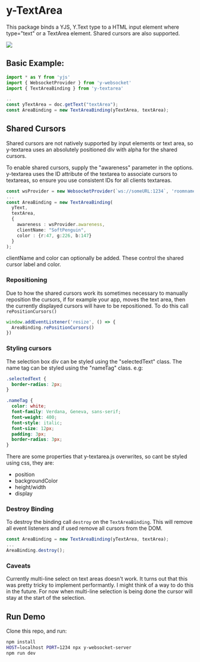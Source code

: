 # y-TextArea

This package binds a YJS, Y.Text type to a HTML input element where type="text" or a TextArea element. Shared cursors are also supported.

![](demo.gif)

## Basic Example:

```js
import * as Y from 'yjs'
import { WebsocketProvider } from 'y-websocket'
import { TextAreaBinding } from 'y-textarea'

..
const yTextArea = doc.getText("textArea");
const AreaBinding = new TextAreaBinding(yTextArea, textArea);

```

## Shared Cursors

Shared cursors are not natively supported by input elements or text area, so y-textarea uses an absolutely positioned div with alpha for the shared cursors.

To enable shared cursors, supply the "awareness" parameter in the options.
y-textarea uses the ID attribute of the textarea to associate cursors to textareas, so ensure you use consistent IDs for all clients textareas.

```typescript
const wsProvider = new WebsocketProvider(`ws://someURL:1234`, 'roomname', doc)
...
const AreaBinding = new TextAreaBinding(
  yText,
  textArea,
  {
    awareness : wsProvider.awareness,
    clientName: "SoftPenguin",
    color : {r:47, g:226, b:147}
  }
);
```

clientName and color can optionally be added. These control the shared cursor label and color.

### Repositioning

Due to how the shared cursors work its sometimes necessary to manually reposition the cursors, if for example your app, moves the text area, then the currently displayed cursors will have to be repositioned. To do this call `rePositionCursors()`

```typescript
window.addEventListener('resize', () => {
  AreaBinding.rePositionCursors()
})
```

### Styling cursors

The selection box div can be styled using the "selectedText" class. The name tag can be styled using the "nameTag" class. e.g:

```css
.selectedText {
  border-radius: 2px;
}

.nameTag {
  color: white;
  font-family: Verdana, Geneva, sans-serif;
  font-weight: 400;
  font-style: italic;
  font-size: 12px;
  padding: 3px;
  border-radius: 3px;
}
```

There are some properties that y-textarea.js overwrites, so cant be styled using css, they are:

- position
- backgroundColor
- height/width
- display

### Destroy Binding

To destroy the binding call `destroy` on the `TextAreaBinding`. This will remove all event listeners and if used remove all cursors from the DOM.

```typescript
const AreaBinding = new TextAreaBinding(yTextArea, textArea);
...
AreaBinding.destroy();
```

### Caveats

Currently multi-line select on text areas doesn't work. It turns out that this was pretty tricky to implement performantly. I might think of a way to do this in the future. For now when multi-line selection is being done the cursor will stay at the start of the selection.

## Run Demo

Clone this repo, and run:

```bash
npm install
HOST=localhost PORT=1234 npx y-websocket-server
npm run dev
```
